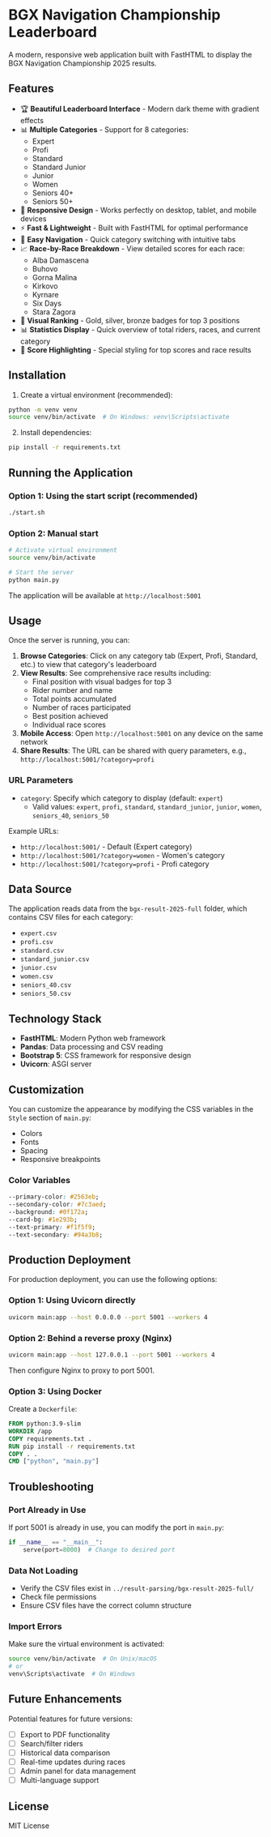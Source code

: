 # BGX Navigation Championship Leaderboard

A modern, responsive web application built with FastHTML to display the BGX Navigation Championship 2025 results.

## Features

- 🏆 **Beautiful Leaderboard Interface** - Modern dark theme with gradient effects
- 📊 **Multiple Categories** - Support for 8 categories:
  - Expert
  - Profi
  - Standard
  - Standard Junior
  - Junior
  - Women
  - Seniors 40+
  - Seniors 50+
- 🎨 **Responsive Design** - Works perfectly on desktop, tablet, and mobile devices
- ⚡ **Fast & Lightweight** - Built with FastHTML for optimal performance
- 🎯 **Easy Navigation** - Quick category switching with intuitive tabs
- 📈 **Race-by-Race Breakdown** - View detailed scores for each race:
  - Alba Damascena
  - Buhovo
  - Gorna Malina
  - Kirkovo
  - Kyrnare
  - Six Days
  - Stara Zagora
- 🥇 **Visual Ranking** - Gold, silver, bronze badges for top 3 positions
- 📊 **Statistics Display** - Quick overview of total riders, races, and current category
- 🎪 **Score Highlighting** - Special styling for top scores and race results

## Installation

1. Create a virtual environment (recommended):
```bash
python -m venv venv
source venv/bin/activate  # On Windows: venv\Scripts\activate
```

2. Install dependencies:
```bash
pip install -r requirements.txt
```

## Running the Application

### Option 1: Using the start script (recommended)
```bash
./start.sh
```

### Option 2: Manual start
```bash
# Activate virtual environment
source venv/bin/activate

# Start the server
python main.py
```

The application will be available at `http://localhost:5001`

## Usage

Once the server is running, you can:

1. **Browse Categories**: Click on any category tab (Expert, Profi, Standard, etc.) to view that category's leaderboard
2. **View Results**: See comprehensive race results including:
   - Final position with visual badges for top 3
   - Rider number and name
   - Total points accumulated
   - Number of races participated
   - Best position achieved
   - Individual race scores
3. **Mobile Access**: Open `http://localhost:5001` on any device on the same network
4. **Share Results**: The URL can be shared with query parameters, e.g., `http://localhost:5001/?category=profi`

### URL Parameters

- `category`: Specify which category to display (default: `expert`)
  - Valid values: `expert`, `profi`, `standard`, `standard_junior`, `junior`, `women`, `seniors_40`, `seniors_50`

Example URLs:
- `http://localhost:5001/` - Default (Expert category)
- `http://localhost:5001/?category=women` - Women's category
- `http://localhost:5001/?category=profi` - Profi category

## Data Source

The application reads data from the `bgx-result-2025-full` folder, which contains CSV files for each category:
- `expert.csv`
- `profi.csv`
- `standard.csv`
- `standard_junior.csv`
- `junior.csv`
- `women.csv`
- `seniors_40.csv`
- `seniors_50.csv`

## Technology Stack

- **FastHTML**: Modern Python web framework
- **Pandas**: Data processing and CSV reading
- **Bootstrap 5**: CSS framework for responsive design
- **Uvicorn**: ASGI server

## Customization

You can customize the appearance by modifying the CSS variables in the `Style` section of `main.py`:
- Colors
- Fonts
- Spacing
- Responsive breakpoints

### Color Variables

```css
--primary-color: #2563eb;
--secondary-color: #7c3aed;
--background: #0f172a;
--card-bg: #1e293b;
--text-primary: #f1f5f9;
--text-secondary: #94a3b8;
```

## Production Deployment

For production deployment, you can use the following options:

### Option 1: Using Uvicorn directly
```bash
uvicorn main:app --host 0.0.0.0 --port 5001 --workers 4
```

### Option 2: Behind a reverse proxy (Nginx)
```bash
uvicorn main:app --host 127.0.0.1 --port 5001 --workers 4
```

Then configure Nginx to proxy to port 5001.

### Option 3: Using Docker
Create a `Dockerfile`:
```dockerfile
FROM python:3.9-slim
WORKDIR /app
COPY requirements.txt .
RUN pip install -r requirements.txt
COPY . .
CMD ["python", "main.py"]
```

## Troubleshooting

### Port Already in Use
If port 5001 is already in use, you can modify the port in `main.py`:
```python
if __name__ == "__main__":
    serve(port=8000)  # Change to desired port
```

### Data Not Loading
- Verify the CSV files exist in `../result-parsing/bgx-result-2025-full/`
- Check file permissions
- Ensure CSV files have the correct column structure

### Import Errors
Make sure the virtual environment is activated:
```bash
source venv/bin/activate  # On Unix/macOS
# or
venv\Scripts\activate  # On Windows
```

## Future Enhancements

Potential features for future versions:
- [ ] Export to PDF functionality
- [ ] Search/filter riders
- [ ] Historical data comparison
- [ ] Real-time updates during races
- [ ] Admin panel for data management
- [ ] Multi-language support

## License

MIT License

